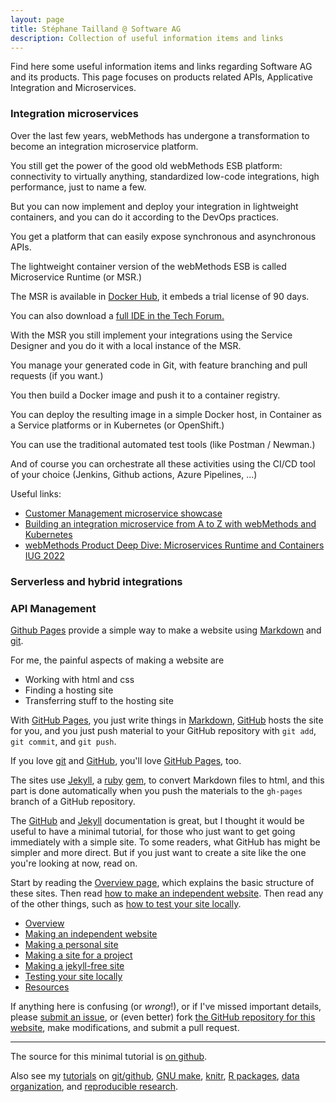 ```yaml
---
layout: page
title: Stéphane Tailland @ Software AG
description: Collection of useful information items and links
---
```


Find here some useful information items and links regarding Software AG and its products.
This page focuses on products related APIs, Applicative Integration and Microservices.

### Integration microservices

Over the last few years, webMethods has undergone a transformation to become an integration microservice platform.

You still get the power of the good old webMethods ESB platform: connectivity to virtually anything, standardized low-code integrations, high performance, just to name a few.

But you can now implement and deploy your integration in lightweight containers, and you can do it according to the DevOps practices.

You get a platform that can easily expose synchronous and asynchronous APIs.

The lightweight container version of the webMethods ESB is called Microservice Runtime (or MSR.)

The MSR is available in [Docker Hub](https://hub.docker.com/r/softwareag/webmethods-microservicesruntime), it embeds a trial license of 90 days.

You can also download a [full IDE in the Tech Forum.](https://tech.forums.softwareag.com/t/webmethods-service-designer-download/235227)

With the MSR you still implement your integrations using the Service Designer and you do it with a local instance of the MSR.

You manage your generated code in Git, with feature branching and pull requests (if you want.)

You then build a Docker image and push it to a container registry.

You can deploy the resulting image in a simple Docker host, in Container as a Service platforms or in Kubernetes (or OpenShift.)

You can use the traditional automated test tools (like Postman / Newman.)

And of course you can orchestrate all these activities using the CI/CD tool of your choice (Jenkins, Github actions, Azure Pipelines, ...)

Useful links:
-   [Customer Management microservice showcase](https://github.com/staillansag/msr-customer-management-v2)
-   [Building an integration microservice from A to Z with webMethods and Kubernetes](https://tech.forums.softwareag.com/t/building-an-integration-microservice-from-a-to-z-with-webmethods-and-kubernetes/267171/1)
-   [webMethods Product Deep Dive: Microservices Runtime and Containers IUG 2022](https://tech.forums.softwareag.com/t/webmethods-product-deep-dive-microservices-runtime-and-containers-iug-2022/267502)

### Serverless and hybrid integrations


### API Management




[Github Pages](https://pages.github.com) provide a simple way to make a
website using
[Markdown](https://daringfireball.net/projects/markdown/) and
[git](https://git-scm.com).

For me, the painful aspects of making a website are

- Working with html and css
- Finding a hosting site
- Transferring stuff to the hosting site

With [GitHub Pages](https://pages.github.com), you just write things in
[Markdown](https://daringfireball.net/projects/markdown/),
[GitHub](https://github.com) hosts the site for you, and you just push
material to your GitHub repository with `git add`, `git commit`, and
`git push`.

If you love [git](https://git-scm.com/) and
[GitHub](https://github.com), you'll love
[GitHub Pages](https://pages.github.com), too.

The sites use [Jekyll](https://jekyllrb.com/), a
[ruby](https://www.ruby-lang.org/en/) [gem](https://rubygems.org/), to
convert Markdown files to html, and this part is done
automatically when you push the materials to the `gh-pages` branch
of a GitHub repository.

The [GitHub](https://pages.github.com) and
[Jekyll](https://jekyllrb.com) documentation is great, but I thought it
would be useful to have a minimal tutorial, for those who just want to
get going immediately with a simple site. To some readers, what GitHub
has might be simpler and more direct.  But if you just want to create
a site like the one you're looking at now, read on.

Start by reading the [Overview page](pages/overview.html), which
explains the basic structure of these sites. Then read
[how to make an independent website](pages/independent_site.html). Then
read any of the other things, such as
[how to test your site locally](pages/local_test.html).

- [Overview](pages/overview.html)
- [Making an independent website](pages/independent_site.html)
- [Making a personal site](pages/user_site.html)
- [Making a site for a project](pages/project_site.html)
- [Making a jekyll-free site](pages/nojekyll.html)
- [Testing your site locally](pages/local_test.html)
- [Resources](pages/resources.html)

If anything here is confusing (or _wrong_!), or if I've missed
important details, please
[submit an issue](https://github.com/kbroman/simple_site/issues), or (even
better) fork [the GitHub repository for this website](https://github.com/kbroman/simple_site),
make modifications, and submit a pull request.

---

The source for this minimal tutorial is [on github](https://github.com/kbroman/simple_site).

Also see my [tutorials](https://kbroman.org/tutorials) on
[git/github](https://kbroman.org/github_tutorial),
[GNU make](https://kbroman.org/minimal_make),
[knitr](https://kbroman.org/knitr_knutshell),
[R packages](https://kbroman.org/pkg_primer),
[data organization](https://kbroman.org/dataorg),
and [reproducible research](https://kbroman.org/steps2rr).
